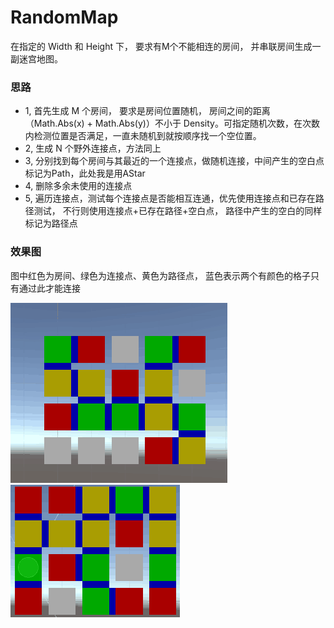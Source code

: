 # RandomMap

在指定的 Width 和 Height 下， 要求有M个不能相连的房间， 并串联房间生成一副迷宫地图。


### 思路
 * 1, 首先生成 M 个房间， 要求是房间位置随机， 房间之间的距离（Math.Abs(x) + Math.Abs(y)）不小于 Density。可指定随机次数，在次数内检测位置是否满足，一直未随机到就按顺序找一个空位置。
 * 2, 生成 N 个野外连接点，方法同上
 * 3, 分别找到每个房间与其最近的一个连接点，做随机连接，中间产生的空白点标记为Path，此处我是用AStar
 * 4, 删除多余未使用的连接点
 * 5, 遍历连接点，测试每个连接点是否能相互连通，优先使用连接点和已存在路径测试， 不行则使用连接点+已存在路径+空白点， 路径中产生的空白的同样标记为路径点


### 效果图

图中红色为房间、绿色为连接点、黄色为路径点， 蓝色表示两个有颜色的格子只有通过此才能连接

 ![](1.png) ![](2.png)